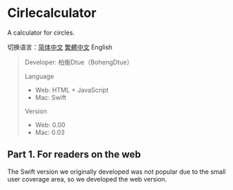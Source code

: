 # Cirlecalculator

A calculator for circles.

切换语言：[简体中文](README.md) [繁體中文](README-zh-tw.md) English

> Developer: 柏衡Dtue（BohengDtue）
>
> Language
> + Web: HTML + JavaScript
> + Mac: Swift
>
> Version
> + Web: 0.00
> + Mac: 0.03
>

## Part 1. For readers on the web
The Swift version we originally developed was not popular due to the small user coverage area, so we developed the web version.

